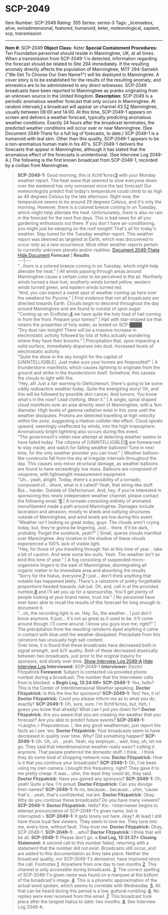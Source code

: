 # SCP-2049
Item Number: SCP-2049
Rating: 355
Series: series-3
Tags: _licensebox, alive, extradimensional, featured, humanoid, keter, meteorological, sapient, scp, transmission

---

**Item #:** SCP-2049
**Object Class:** Keter
**Special Containment Procedures:** Ten Foundation personnel should reside in Manningtree, UK, at all times. When a transmission from SCP-2049-1 is detected, information regarding the forecast should be related to Site 294 immediately. If the resulting anomaly directly affects the population of Manningtree, MTF 294-Samekh ("We Get To Choose Our Own Name?") will be deployed to Manningtree. A cover story is to be established for the results of the resulting anomaly, and amnestics are to be administered to any direct witnesses.
SCP-2049 broadcasts have been reported to Manningtree as pranks originating from an unknown source in the United Kingdom.
**Description:** SCP-2049 is a periodic anomalous weather forecast that only occurs in Manningtree. At random intervals,[1](javascript:;) a broadcast will appear on channel 43.5[2](javascript:;) Manningtree, usually between 08:00 and 14:00. At this time, SCP-2049-1 appears on screen and delivers a weather forecast, typically predicting anomalous weather conditions. Exactly 24 hours after the broadcast terminates, the predicted weather conditions will occur over or near Manningtree. (See Document 2049-Theta for a full log of forecasts, to date.)
SCP-2049-1 is a humanoid with teal skin. Other than this quality, SCP-2049-1 appears to be a non-anomalous human male in his 40's. SCP-2049-1 delivers the forecasts that appear in Manningtree, although it has stated that the anomalous effect of the forecasts is unintentional. (See Interview Log 2049-A.) The following is the first known broadcast from SCP-2049-1, recorded by a civilian from Manningtree.
> **SCP-2049-1:** Good morning, this is Xchtl'krnss[3](javascript:;) with your Monday weather report. The heat wave that seemed to slow everyone down over the weekend has only worsened since the last forecast! Our meteorologists predict that today's temperature could climb to as high as 40 degrees Celsius by the late afternoon. Right now, the temperature seems to be around 29 degrees Celsius, and it's only the morning. However, there is a colored breeze coming in on Tuesday, which might help alleviate the heat. Unfortunately, there is also no rain in the forecast for the next five days. This is bad news for all you gardening enthusiasts out there. If you don't have air-conditioning, you might just be sleeping on the roof tonight! That's all for today's weather. Stay tuned for the Tuesday weather report.
This weather report was deemed as targeted at Earth, which was discovered to occur only as a rare occurrence. Most other weather reports pertain to currently unknown planets and/or realities.
[Document 2049-Theta](javascript:;)
[Hide Document](javascript:;)
**Forecast** | **Results**  
---|---  
"…there is a colored breeze coming in on Tuesday, which might help alleviate the heat." | All winds passing through areas around Manningtree cause a certain color to be perceived in the air. Northerly winds turned a blue hue, southerly winds turned yellow, western winds turned green, and eastern winds turned red.  
"And, you can expect a sweet spot of weather coming up here over the weekend for Pycone." | First evidence that not all broadcasts are directed towards Earth. Clouds begin to descend throughout the day around Manningtree and are found to consist of spun sugar.  
"Coming up on Groftslan,[4](javascript:;) we have quite the holy load of hail coming in from the front. Prepare your tomes!" | Hail with star-shaped ice that retains the properties of holy water, as tested on SCP-████.  
"Dry dust rain tonight! There will be a massive increase in electrostatic activity followed by lots of folks actually wondering where they have their brooms." | Precipitation that, upon impacting a solid surface, immediately disperses into dust. Increased levels of electrostatic activity.  
"Quite the show in the sky tonight for the capital of [UNINTELLIGIBLE]. Just make sure your homes are fireproofed!" | A thunderstorm manifests, which causes lightning to originate from the ground and strike in the thunderstorm itself. Somehow, this causes the clouds to light with fire.  
"Hey, all! Just a fair warning to Glefschenurt, there's going to be some oddly radioactive weather today. Quite the energizing story! Oh, and this will be followed by possible skin cancer. And tumors. You know what's in the now? Lead clothing. _Wear it_." | A single, spiral shaped cloud manifests over an area directly west of Manningtree, with a 1km diameter. High levels of gamma radiation exist in this zone until the weather dissipates. Protons are detected travelling at high velocity within the zone, suggesting a Hadron collider-like effect. Cloud spirals upward, seemingly unaffected by winds, into the high troposphere. Anomalously bright lightning also occurs during this event.  
"The government's rotten new attempt at detecting weather seems to have failed today. The citizens of [UNINTELLIGIBLE][5](javascript:;) are forewarned to stay inside, and watch for falling weather balloons! Tune in next time, for the only weather provider you can trust." | Weather balloon-like constructs fall from the sky at irregular intervals throughout the day. This causes only minor structural damage, as weather balloons are found to have exceedingly low mass. Balloons are composed of neoprene, with lightweight measurement equipment.  
"Uh… yeah, alright. Today, there's a possibility of a tornado, composed of… shoot, what is it called? Yeah, that string-like stuff. But… harder. Outside of Glefschenurt. And, hey, if you're interested in sponsoring this newly independent weather channel, please contact the following email."[6](javascript:;) | A tornado consisting entirely of animated monofilament made a path around Manningtree. Damages include laceration and abrasion, mostly to sheds and outlying structures outside of Manningtree, and wind levels are low during this event.  
"Weather isn't looking so great today, guys. The clouds aren't crying today, but, they're gonna be lingering. Just… there. It'll be dark, probably. Forget the sunblock, yeah?" | Small, sparse clouds manifest over Manningtree. Any location in the shadow of these clouds experienced a 100% lack of visible light.  
"Hey, for those of you travelling through Yan at this time of year… take a bit of caution. And wear some bio-suits. Yeah. The weather isn't so kind this time of year." | A fog consisting of suspended micro-organisms lingers to the east of Manningtree, disintegrating all organic matter in its immediate area and absorbing the results.  
"Sorry for the hiatus, everyone.[7](javascript:;) I just… don't think anything that notable has happened lately. There's a rainstorm of pretty forgettable proportions headed towards Juk-juk. Oh, and, call in at the provided number,[8](javascript:;) and I'll set you up for a sponsorship. You'll get plenty of people looking at your brand name, trust me." | No personnel have ever been able to recall the results of this forecast for long enough to document it.  
"…oh, the recording light is on. Hey. So, the weather… I just don't know anymore. It just… it's not as great as it used to be. It'll come around though. I'll come around. I know you guys love me, right?" | The precipitation from the resulting rainstorm dyed anything it came in contact with blue until the weather dissipated. Precipitate from this rainstorm has unusually high salt content.  
Over time, it is found that these broadcasts have decreased both in signal strength, and A/V quality. Both of these decreased drastically between two broadcasts, just prior to the original inquiry for sponsors, and slowly over time.
[Show Interview Log 2049-A](javascript:;)
[Hide Interview Log](javascript:;)
> **Interviewed:** SCP-2049-1
> **Interviewer:** Doctor Fitzpatrick
> **Foreword:** Subject is contacted via provided phone number during a broadcast. The number that the interviewer calls from is blocked.
> **< Begin Log, 13:24:09>**
> **SCP-2049-1:** Yes, hello? This is the Center of Interdimensional Weather speaking.
> **Doctor Fitzpatrick:** Is this the line for sponsors?
> **SCP-2049-1:** Yes! Yes, it is! <Doctor Fitzpatrick holds the phone away from his ear. SCP-2049-1 exclaims this loudly.>
> **Doctor Fitzpatrick:** Could you please inform me as to what you do, exactly?
> **SCP-2049-1:** Oh, sure, sure. I'm Xchtl'krnss, but, heh, I guess you know that already! What can I put you down for?
> **Doctor Fitzpatrick:** Are you aware that you are creating the weather that you forecast? Are you able to predict future events?
> **SCP-2049-1:** <Laughs.> Preposterous. I, like any good weatherman, just report the facts as I see 'em.
> **Doctor Fitzpatrick:** Your broadcasts seem to have decreased in quality over time. Why? Did something happen?
> **SCP-2049-1:** Oh. Oh, uh… yeah. Yeah, my employer… well, they, uh, let me go. They said that interdimensional weather really wasn't cutting it anymore. That people preferred the domestic stuff. I think… I think they do some kind of shopping network now.
> **Doctor Fitzpatrick:** How is it that you continue your broadcasts?
> **SCP-2049-1:** Oh, I've been using my own camera. I bought this frequency, right? They gave it to me pretty cheap. It was… uhm, the least they could do, they said.
> **Doctor Fitzpatrick:** Have you gained any sponsors?
> **SCP-2049-1:** Oh, yeah! Quite a few. I'm proud.
> **Doctor Fitzpatrick:** Can you divulge their names?
> **SCP-2049-1:** N-no, because… because… uhm, 'cause that's… yeah, that's confidential, ma'am. <Note that Doctor Fitzpatrick is male.>
> **Doctor Fitzpatrick:** Okay. Why do you continue these broadcasts? Do you have many viewers?
> **SCP-2049-1:** <No response.>
> **Doctor Fitzpatrick:** Hello? Kic- <Interviewer begins to attempt pronunciation of SCP-2049-1's given name, but is interrupted.>
> **SCP-2049-1:** It gets lonely out here, okay? At least I still have those loyal few viewers. They seem to love me. They tune into me, every time, without fault. They trust me.
> **Doctor Fitzpatrick:** Okay, SCP-2049-1.
> **SCP-2049-1:** …who?
> **Doctor Fitzpatrick:** I think that will be all.
> <An animal-like whimper can be heard through the telephone.>
> **SCP-2049-1:** Please don't go.
> **< End Log, 13:31:37>**
> **Closing Statement:** A second call to this number failed, returning with a statement that the number did not exist. Broadcasts still occur, and are added to this documentation as they take place. Neither the broadcast quality, nor SCP-2049-1's demeanor, have improved since the call.
Footnotes
[1](javascript:;). Anywhere from one day to two months
[2](javascript:;). This channel is only accessible during broadcasts.
[3](javascript:;). The correct spelling of SCP-2049-1's given name was found on a marquee at the bottom of the broadcast's image.
[4](javascript:;). This is a phonetic approximation of the actual word spoken, which seems to correlate with Wednesday.
[5](javascript:;). All that can be heard during this period is a low, guttural rumbling.
[6](javascript:;). No replies were ever received from this email.
[7](javascript:;). This broadcast took place after the longest hiatus to date: two months.
[8](javascript:;). See Interview Log 2049-A.